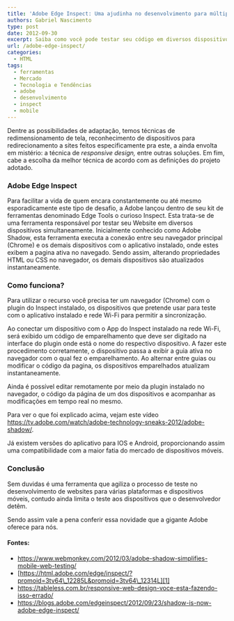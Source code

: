 ```yaml
---
title: 'Adobe Edge Inspect: Uma ajudinha no desenvolvimento para múltiplos dispositivos'
authors: Gabriel Nascimento
type: post
date: 2012-09-30
excerpt: Saiba como você pode testar seu código em diversos dispositivos com o Adobe Edge Inspect
url: /adobe-edge-inspect/
categories:
  - HTML
tags:
  - ferramentas
  - Mercado
  - Tecnologia e Tendências
  - adobe
  - desenvolvimento
  - inspect
  - mobile
---
```

Dentre as possibilidades de adaptação, temos técnicas de redimensionamento de tela, reconhecimento de dispositivos para redirecionamento a sites feitos especificamente pra este, a ainda envolta em mistério: a técnica de _responsive design,_ entre outras soluções. Em fim, cabe a escolha da melhor técnica de acordo com as definições do projeto adotado.

### Adobe Edge Inspect

Para facilitar a vida de quem encara constantemente ou até mesmo esporadicamente este tipo de desafio, a Adobe lançou dentro de seu kit de ferramentas denominado Edge Tools o curioso Inspect. Esta trata-se de uma ferramenta responsável por testar seu Website em diversos dispositivos simultaneamente. Inicialmente conhecido como Adobe Shadow, esta ferramenta executa a conexão entre seu navegador principal (Chrome) e os demais dispositivos com o aplicativo instalado, onde estes exibem a pagina ativa no navegado. Sendo assim, alterando propriedades HTML ou CSS no navegador, os demais dispositivos são atualizados instantaneamente.

### Como funciona?

Para utilizar o recurso você precisa ter um navegador (Chrome) com o plugin do Inspect instalado, os dispositivos que pretende usar para teste com o aplicativo instalado e rede Wi-Fi para permitir a sincronização.

Ao conectar um dispositivo com o App do Inspect instalado na rede Wi-Fi, será exibido um código de emparelhamento que deve ser digitado na interface do plugin onde está o nome do respectivo dispositivo. A fazer este procedimento corretamente, o dispositivo passa a exibir a guia ativa no navegador com o qual fez o emparelhamento. Ao alternar entre guias ou modificar o código da pagina, os dispositivos emparelhados atualizam instantaneamente.

Ainda é possível editar remotamente por meio da plugin instalado no navegador, o código da página de um dos dispositivos e acompanhar as modificações em tempo real no mesmo.

Para ver o que foi explicado acima, vejam este vídeo  <https://tv.adobe.com/watch/adobe-technology-sneaks-2012/adobe-shadow/>.

Já existem versões do aplicativo para IOS e Android, proporcionando assim uma compatibilidade com a maior fatia do mercado de dispositivos móveis.

### Conclusão

Sem duvidas é uma ferramenta que agiliza o processo de teste no desenvolvimento de websites para várias plataformas e dispositivos móveis, contudo ainda limita o teste aos dispositivos que o desenvolvedor detêm.

Sendo assim vale a pena conferir essa novidade que a gigante Adobe oferece para nós.

#### Fontes:

  * <https://www.webmonkey.com/2012/03/adobe-shadow-simplifies-mobile-web-testing/> 
  * [https://html.adobe.com/edge/inspect/?promoid=3tv64\_12285L&promoid=3tv64\_12314L][1] 
  * <https://tableless.com.br/responsive-web-design-voce-esta-fazendo-isso-errado/> 
  * <https://blogs.adobe.com/edgeinspect/2012/09/23/shadow-is-now-adobe-edge-inspect/>

 [1]: https://html.adobe.com/edge/inspect/?promoid=3tv64_12285L&promoid=3tv64_12314L